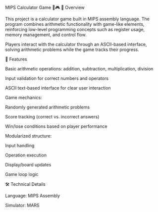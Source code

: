 MIPS Calculator Game 🧮🎮
📌 Overview

This project is a calculator game built in MIPS assembly language.
The program combines arithmetic functionality with game-like elements, reinforcing low-level programming concepts such as register usage, memory management, and control flow.

Players interact with the calculator through an ASCII-based interface, solving arithmetic problems while the game tracks their progress.

🚀 Features

Basic arithmetic operations: addition, subtraction, multiplication, division

Input validation for correct numbers and operators

ASCII text-based interface for clear user interaction

Game mechanics:

Randomly generated arithmetic problems

Score tracking (correct vs. incorrect answers)

Win/lose conditions based on player performance

Modularized structure:

Input handling

Operation execution

Display/board updates

Game loop logic

🛠️ Technical Details

Language: MIPS Assembly

Simulator: MARS
